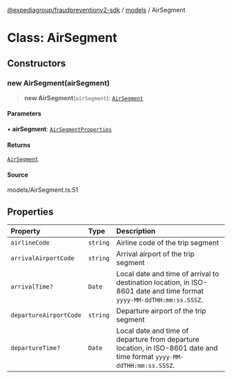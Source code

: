 [@expediagroup/fraudpreventionv2-sdk](../../index.md) / [models](../index.md) / AirSegment

# Class: AirSegment

## Constructors

### new AirSegment(airSegment)

> **new AirSegment**(`airSegment`): [`AirSegment`](AirSegment.md)

#### Parameters

• **airSegment**: [`AirSegmentProperties`](../interfaces/AirSegmentProperties.md)

#### Returns

[`AirSegment`](AirSegment.md)

#### Source

models/AirSegment.ts:51

## Properties

| Property | Type | Description |
| :------ | :------ | :------ |
| `airlineCode` | `string` | Airline code of the trip segment |
| `arrivalAirportCode` | `string` | Arrival airport of the trip segment |
| `arrivalTime?` | `Date` | Local date and time of arrival to destination location, in ISO-8601 date and time format `yyyy-MM-ddTHH:mm:ss.SSSZ`. |
| `departureAirportCode` | `string` | Departure airport of the trip segment |
| `departureTime?` | `Date` | Local date and time of departure from departure location, in ISO-8601 date and time format `yyyy-MM-ddTHH:mm:ss.SSSZ`. |
